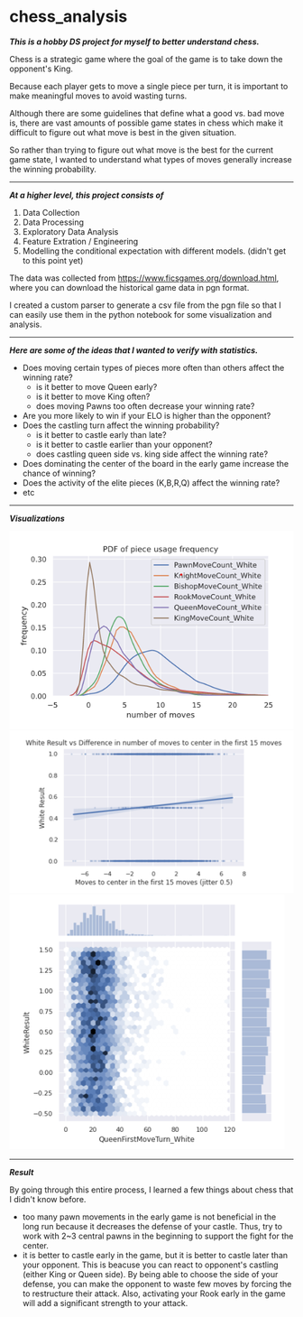 # chess_analysis

***This is a hobby DS project for myself to better understand chess.***

Chess is a strategic game where the goal of the game is to take down the opponent's King.

Because each player gets to move a single piece per turn, it is important to make meaningful moves to avoid wasting turns.

Although there are some guidelines that define what a good vs. bad move is, there are vast amounts of possible game states
in chess which make it difficult to figure out what move is best in the given situation.

So rather than trying to figure out what move is the best for the current game state, I wanted to understand what types of moves generally increase the winning probability.

---

***At a higher level, this project consists of***

1. Data Collection
2. Data Processing
3. Exploratory Data Analysis
4. Feature Extration / Engineering
5. Modelling the conditional expectation with different models. (didn't get to this point yet)

The data was collected from https://www.ficsgames.org/download.html, where you can download the historical game data in pgn format.

I created a custom parser to generate a csv file from the pgn file so that I can easily use them in the python notebook for some visualization and analysis.

---

***Here are some of the ideas that I wanted to verify with statistics.***

- Does moving certain types of pieces more often than others affect the winning rate?
    - is it better to move Queen early?
    - is it better to move King often?
    - does moving Pawns too often decrease your winning rate?
- Are you more likely to win if your ELO is higher than the opponent?
- Does the castling turn affect the winning probability?
    - is it better to castle early than late?
    - is it better to castle earlier than your opponent?
    - does castling queen side vs. king side affect the winning rate?
- Does dominating the center of the board in the early game increase the chance of winning?
- Does the activity of the elite pieces (K,B,R,Q) affect the winning rate?
- etc

---

***Visualizations***

![piece_usage_pdf](./assets/piece_usage_pdf.png)
![piece_usage_pdf](./assets/moves_to_center.png)
![piece_usage_pdf](./assets/queen_first_move.png)

---

***Result***

By going through this entire process, I learned a few things about chess that I didn't know before.

- too many pawn movements in the early game is not beneficial in the long run because it decreases the defense of your castle. Thus, try to work with 2~3 central pawns in the beginning to support the fight for the center.
- it is better to castle early in the game, but it is better to castle later than your opponent. This is beacuse you can react to opponent's castling (either King or Queen side). By being able to choose the side of your defense, you can make the opponent to waste few moves by forcing the to restructure their attack. Also, activating your Rook early in the game will add a significant strength to your attack.

